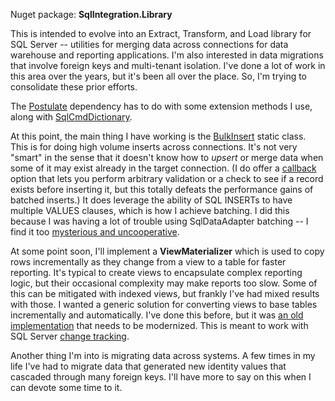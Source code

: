 Nuget package: **SqlIntegration.Library**

This is intended to evolve into an Extract, Transform, and Load library for SQL Server -- utilities for merging data across connections for data warehouse and reporting applications. I'm also interested in data migrations that involve foreign keys and multi-tenant isolation. I've done a lot of work in this area over the years, but it's been all over the place. So, I'm trying to consolidate these prior efforts.

The [Postulate](https://github.com/adamosoftware/Postulate) dependency has to do with some extension methods I use, along with [SqlCmdDictionary](https://github.com/adamosoftware/Postulate/wiki/SqlCmdDictionary:-SqlServerCmd-and-MySqlCmd).

At this point, the main thing I have working is the [BulkInsert](https://github.com/adamosoftware/Postulate.Integration.SqlServer/blob/master/Postulate.Integration.SqlServer/BulkInsert.cs) static class. This is for doing high volume inserts across connections. It's not very "smart" in the sense that it doesn't know how to *upsert* or merge data when some of it may exist already in the target connection. (I do offer a [callback](https://github.com/adamosoftware/Postulate.Integration.SqlServer/blob/master/Postulate.Integration.SqlServer/Classes/BulkInsertOptions.cs#L12) option that lets you perform arbitrary validation or a check to see if a record exists before inserting it, but this totally defeats the performance gains of batched inserts.) It does leverage the ability of SQL INSERTs to have multiple VALUES clauses, which is how I achieve batching. I did this because I was having a lot of trouble using SqlDataAdapter batching -- I find it too [mysterious and uncooperative](https://github.com/dotnet/corefx/issues/29391).

At some point soon, I'll implement a **ViewMaterializer** which is used to copy rows incrementally as they change from a view to a table for faster reporting. It's typical to create views to encapsulate complex reporting logic, but their occasional complexity may make reports too slow. Some of this can be mitigated with indexed views, but frankly I've had mixed results with those. I wanted a generic solution for converting views to base tables incrementally and automatically. I've done this before, but it was [an old implementation](https://github.com/adamosoftware/ViewMaterializer/blob/master/ViewMaterializer/ViewMaterializer.cs) that needs to be modernized. This is meant to work with SQL Server [change tracking](https://docs.microsoft.com/en-us/sql/relational-databases/track-changes/about-change-tracking-sql-server?view=sql-server-2017).

Another thing I'm into is migrating data across systems. A few times in my life I've had to migrate data that generated new identity values that cascaded through many foreign keys. I'll have more to say on this when I can devote some time to it.
